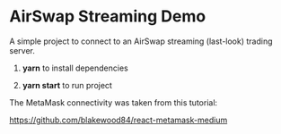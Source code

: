 # AirSwap Streaming Demo

A simple project to connect to an AirSwap streaming (last-look) trading server.

1. **yarn** to install dependencies

2. **yarn start** to run project

The MetaMask connectivity was taken from this tutorial:

https://github.com/blakewood84/react-metamask-medium
